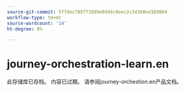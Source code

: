 ```yaml
---
source-git-commit: 5f7dec705f73509e0dd4c8eec2c34398ed1698b4
workflow-type: tm+mt
source-wordcount: '14'
ht-degree: 0%

---
```

# journey-orchestration-learn.en

此存储库已存档。 内容已过期。 请参阅journey-orchestion.en产品文档。
